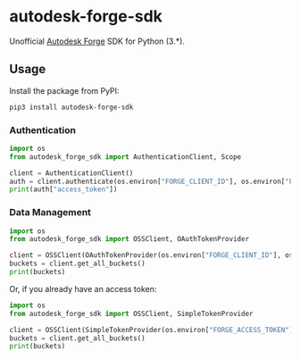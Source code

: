 # autodesk-forge-sdk

Unofficial [Autodesk Forge](https://forge.autodesk.com) SDK for Python (3.*).

## Usage

Install the package from PyPI:

```bash
pip3 install autodesk-forge-sdk
```

### Authentication

```python
import os
from autodesk_forge_sdk import AuthenticationClient, Scope

client = AuthenticationClient()
auth = client.authenticate(os.environ["FORGE_CLIENT_ID"], os.environ["FORGE_CLIENT_SECRET"], [Scope.VIEWABLES_READ])
print(auth["access_token"])
```

### Data Management

```python
import os
from autodesk_forge_sdk import OSSClient, OAuthTokenProvider

client = OSSClient(OAuthTokenProvider(os.environ["FORGE_CLIENT_ID"], os.environ["FORGE_CLIENT_SECRET"]))
buckets = client.get_all_buckets()
print(buckets)
```

Or, if you already have an access token:

```python
import os
from autodesk_forge_sdk import OSSClient, SimpleTokenProvider

client = OSSClient(SimpleTokenProvider(os.environ["FORGE_ACCESS_TOKEN"]))
buckets = client.get_all_buckets()
print(buckets)
```
